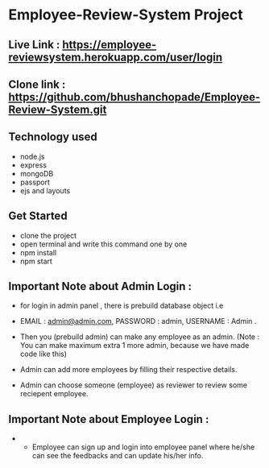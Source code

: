# Employee-Review-System Project
## Live Link : https://employee-reviewsystem.herokuapp.com/user/login

## Clone link : https://github.com/bhushanchopade/Employee-Review-System.git

## Technology used 
- node.js
- express
- mongoDB
- passport
- ejs and layouts

## Get Started 
- clone the project
- open terminal and write this command one by one
- npm install
- npm start

## Important Note about Admin Login :
- for login in admin panel , there is prebuild database object i.e 

- EMAIL : admin@admin.com,
  PASSWORD : admin, 
  USERNAME : Admin .

- Then you (prebuild admin) can make any employee as an admin.
  (Note : You can make maximum extra 1 more admin, because we have made code like this)
  
- Admin can add more employees by filling their respective details.
- Admin can choose someone (employee) as reviewer to review some reciepent employee.

## Important Note about Employee Login :
- - Employee can sign up and login into employee panel where he/she can see the feedbacks and can update his/her info.

